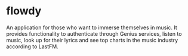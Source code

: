 # flowdy
An application for those who want to immerse themselves in music. It provides functionality to authenticate through Genius services, listen to music, look up for their lyrics and see top charts in the music industry according to LastFM.
